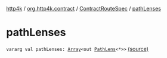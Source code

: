 [http4k](../../index.md) / [org.http4k.contract](../index.md) / [ContractRouteSpec](index.md) / [pathLenses](./path-lenses.md)

# pathLenses

`vararg val pathLenses: `[`Array`](https://kotlinlang.org/api/latest/jvm/stdlib/kotlin/-array/index.html)`<out `[`PathLens`](../../org.http4k.lens/-path-lens/index.md)`<*>>` [(source)](https://github.com/http4k/http4k/blob/master/http4k-contract/src/main/kotlin/org/http4k/contract/routeSpec.kt#L12)